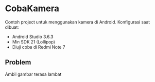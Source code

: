 # CobaKamera

Contoh project untuk menggunakan kamera di Android. Konfigurasi saat dibuat:
* Android Studio 3.6.3
* Min SDK 21 (Lollipop)
* Diuji coba di Redmi Note 7

## Problem
Ambil gambar terasa lambat
